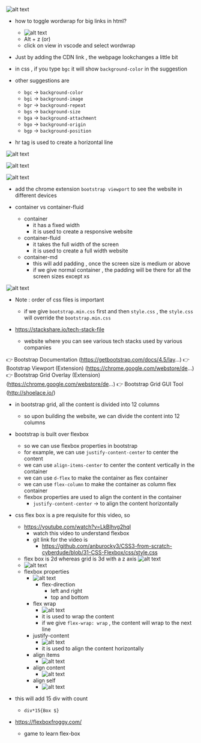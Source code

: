 ![alt text](image.png)


- how to toggle wordwrap for big links in html?
    - ![alt text](image-1.png)
    - Alt + z  (or)
    - click  on view  in vscode and select wordwrap

- Just by adding the CDN link , the  webpage  lookchanges a little  bit

- in css , if you type `bgc` it will show `background-color` in the suggestion
- other suggestions are
    - `bgc` -> `background-color`
    - `bgi` -> `background-image`
    - `bgr` -> `background-repeat`
    - `bgs` -> `background-size`
    - `bga` -> `background-attachment`
    - `bgo` -> `background-origin`
    - `bgp` -> `background-position`

- hr tag is used to create a horizontal line


![alt text](image-2.png)

![alt text](image-3.png)

![alt text](image-4.png)

- add the  chrome extension `bootstrap viewport` to see the website in different devices

- container vs container-fluid
    - container
        - it has a fixed width
        - it is used to create a responsive website
    - container-fluid
        - it takes the full width of the screen
        - it is used to create a full width website
    - container-md
        - this will add padding ,  once the screen size is medium or above
        - if we give normal container , the padding will be there for all the screen sizes except xs


![alt text](image-5.png)
- Note : order of css files is important
    - if we give `bootstrap.min.css` first and then `style.css` , the `style.css` will override the `bootstrap.min.css`

- https://stackshare.io/tech-stack-file
    - website where you can see various tech stacks used by various companies

👉 Bootstrap Documentation (https://getbootstrap.com/docs/4.5/lay...)
👉 Bootstrap Viewport (Extension) (https://chrome.google.com/webstore/de...)
👉 Bootstrap Grid Overlay (Extension) (https://chrome.google.com/webstore/de...)
👉 Bootstrap Grid GUI Tool (http://shoelace.io/)


- in bootstrap grid, all the content is divided into 12 columns
    - so upon building the website, we can divide the content into 12 columns

- bootstrap is built over flexbox
    - so we can use flexbox properties in bootstrap
    - for example, we can use `justify-content-center` to center the content
    - we can use `align-items-center` to center the content vertically  in the container
    - we can use `d-flex` to make the container as flex container
    - we can use `flex-column` to make the container as column flex container
    - flexbox properties are used to align the content in the container
        - `justify-content-center` -> to align the content horizontally

- css flex box is a pre requisite for this  video, so 
    - https://youtube.com/watch?v=LkBlhvg2hqI
        - watch this video to understand flexbox
        - git link for the video is 
            - https://github.com/anburocky3/CSS3-from-scratch-cyberdude/blob/31-CSS-Flexbox/css/style.css
    - flex box is 2d  whereas grid is 3d with a z axis
    ![alt text](image-6.png)
    - ![alt text](image-7.png)
    - flexbox  properties
        - ![alt text](image-8.png)
            - flex-direction
                - left and right
                - top and bottom
        - flex wrap 
            - ![alt text](image-9.png)
            - it is used to wrap the content
            - if we give `flex-wrap: wrap` , the content will wrap to the next line
        - justify-content
            - ![alt text](image-10.png)
            - it is used to align the content horizontally
        -  align items
            - ![alt text](image-11.png)
        - align content
            - ![alt text](image-12.png)
        - align self
            - ![alt text](image-13.png)

-  this will add 15 div with count
    - `div*15{Box $}`

- https://flexboxfroggy.com/
    - game to learn flex-box